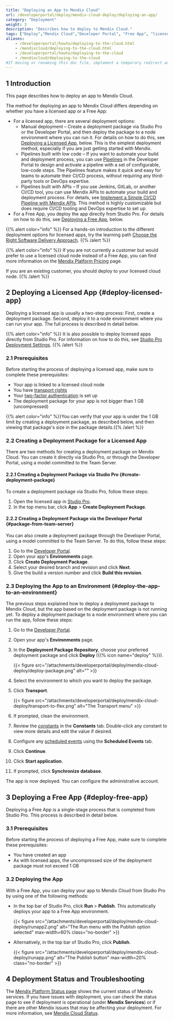 ```yaml
---
title: "Deploying an App to Mendix Cloud"
url: /developerportal/deploy/mendix-cloud-deploy/deploying-an-app/
category: "Deployment"
weight: 3
description: "Describes how to deploy to Mendix Cloud."
tags: ["Deploy","Mendix Cloud","Developer Portal", "Free App", "licensed"]
aliases:
    - /developerportal/howto/deploying-to-the-cloud.html
    - /mendixcloud/deploying-to-the-cloud.html
    - /developerportal/howto/deploying-to-the-cloud
    - /mendixcloud/deploying-to-the-cloud
#If moving or renaming this doc file, implement a temporary redirect and let the respective team know they should update the URL in the product. See Mapping to Products for more details.
---
```


## 1 Introduction

This page describes how to deploy an app to Mendix Cloud.

The method for deploying an app to Mendix Cloud differs depending on whether you have a licensed app or a Free App:

* For a licensed app, there are several deployment options:
    * Manual deployment – Create a deployment package via Studio Pro or the Developer Portal, and then deploy the package to a node environment where you can run it. For details on how to do this, see [Deploying a Licensed App](#deploy-licensed-app), below. This is the simplest deployment method, especially if you are just getting started with Mendix.
    * Pipelines built with low code – If you want to automate your build and deployment process, you can use [Pipelines](/developerportal/deploy/pipelines/) in the Developer Portal to design and activate a pipeline with a set of configurable, low-code steps. The Pipelines feature makes it quick and easy for teams to automate their CI/CD process, without requiring any third-party tools or DevOps expertise.
    * Pipelines built with APIs – If you use Jenkins, GitLab, or another CI/CD tool, you can use Mendix APIs to automate your build and deployment process. For details, see [Implement a Simple CI/CD Pipeline with Mendix APIs](/howto/integration/implement-cicd-pipeline/). This method is highly customizable but does require CI/CD tooling and DevOps expertise to set up.
* For a Free App, you deploy the app directly from Studio Pro. For details on how to do this, see [Deploying a Free App](#deploy-free-app), below.

{{% alert color="info" %}}
For a hands-on introduction to the different deployment options for licensed apps, try the learning path [Choose the Right Software Delivery Approach](https://academy.mendix.com/link/paths/156/Choose-the-Right-Software-Delivery-Approach).
{{% /alert %}}

{{% alert color="info" %}}
If you are not currently a customer but would prefer to use a licensed cloud node instead of a Free App, you can find more information on the [Mendix Platform Pricing](https://www.mendix.com/pricing) page.

If you are an existing customer, you should deploy to your licensed cloud node.
{{% /alert %}}

## 2 Deploying a Licensed App {#deploy-licensed-app}

 Deploying a licensed app is usually a two-step process: First, create a deployment package. Second, deploy it to a node environment where you can run your app. The full process is described in detail below.

{{% alert color="info" %}}
It is also possible to deploy licensed apps directly from Studio Pro. For information on how to do this, see [Studio Pro Deployment Settings](/developerportal/deploy/studio-deployment-settings/).
{{% /alert %}}

### 2.1 Prerequisites

Before starting the process of deploying a licensed app, make sure to complete these prerequisites:

* Your app is linked to a licensed cloud node
* You have [transport rights](/developerportal/deploy/node-permissions/#transport-rights)
* Your [two-factor authentication](/developerportal/deploy/two-factor-authentication/) is set up
* The deployment package for your app is not bigger than 1 GB (uncompressed)

{{% alert color="info" %}}You can verify that your app is under the 1 GB limit by creating a deployment package, as described below, and then viewing that package's size in the package details.{{% /alert %}}

### 2.2 Creating a Deployment Package for a Licensed App

There are two methods for creating a deployment package on Mendix Cloud. You can create it directly via Studio Pro, or through the Developer Portal, using a model committed to the Team Server.

#### 2.2.1 Creating a Deployment Package via Studio Pro {#create-deployment-package}

To create a deployment package via Studio Pro, follow these steps:

1. Open the licensed app in [Studio Pro](https://marketplace.mendix.com/link/studiopro/).
1. In the top menu bar, click **App** > **Create Deployment Package**.

#### 2.2.2 Creating a Deployment Package via the Developer Portal {#package-from-team-server}

You can also create a deployment package through the Developer Portal, using a model committed to the Team Server. To do this, follow these steps:

1. Go to the [Developer Portal](https://sprintr.home.mendix.com).
1. Open your app's **Environments** page.
1. Click **Create Deployment Package**.
1. Select your desired branch and revision and click **Next**.
1. Give the build a version number and click **Build this revision**.

### 2.3 Deploying the App to an Environment {#deploy-the-app-to-an-environment}

The previous steps explained how to deploy a deployment package to Mendix Cloud, but the app based on the deployment package is not running yet. To deploy a deployment package to a node environment where you can run the app, follow these steps:

1. Go to the [Developer Portal](https://sprintr.home.mendix.com).
1. Open your app's **Environments** page.
1. In the **Deployment Package Repository**, choose your preferred deployment package and click **Deploy** ({{% icon name="deploy" %}}).

    {{< figure src="/attachments/developerportal/deploy/mendix-cloud-deploy/deploy-package.png" alt="" >}}

1. Select the environment to which you want to deploy the package.
1. Click **Transport**.

    {{< figure src="/attachments/developerportal/deploy/mendix-cloud-deploy/transport-to-flex.png" alt="The Transport menu" >}}

1. If prompted, clean the environment.
1. Review the [constants](/refguide/constants/) in the **Constants** tab. Double-click any constant to view more details and edit the value if desired.
1. Configure any [scheduled events](/refguide/scheduled-events/) using the **Scheduled Events** tab.
1. Click **Continue**.
1. Click **Start application**. 
1. If prompted, click **Synchronize database**.

The app is now deployed. You can configure the administrative account.

## 3 Deploying a Free App {#deploy-free-app}

Deploying a Free App is a single-stage process that is completed from Studio Pro. This process is described in detail below.

### 3.1 Prerequisites

Before starting the process of deploying a Free App, make sure to complete these prerequisites:

* You have created an app
* As with licensed apps, the uncompressed size of the deployment package must not exceed 1 GB

### 3.2 Deploying the App

With a Free App, you can deploy your app to Mendix Cloud from Studio Pro by using one of the following methods:

* In the top bar of Studio Pro, click **Run** > **Publish**. This automatically deploys your app to a Free App environment.

    {{< figure src="/attachments/developerportal/deploy/mendix-cloud-deploy/runapp2.png" alt="The Run menu with the Publish option selected" max-width=60% class="no-border" >}}

* Alternatively, in the top bar of Studio Pro, click **Publish**.

    {{< figure src="/attachments/developerportal/deploy/mendix-cloud-deploy/runapp.png" alt="The Publish button" max-width=20% class="no-border" >}}


## 4 Deployment Status and Troubleshooting

The [Mendix Platform Status page](https://status.mendix.com/) shows the current status of Mendix services. If you have issues with deployment, you can check the status page to see if deployment is operational (under **Mendix Services**) or if there are other Mendix issues that may be affecting your deployment. For more information, see [Mendix Cloud Status](/developerportal/deploy/mendix-cloud-status/).
